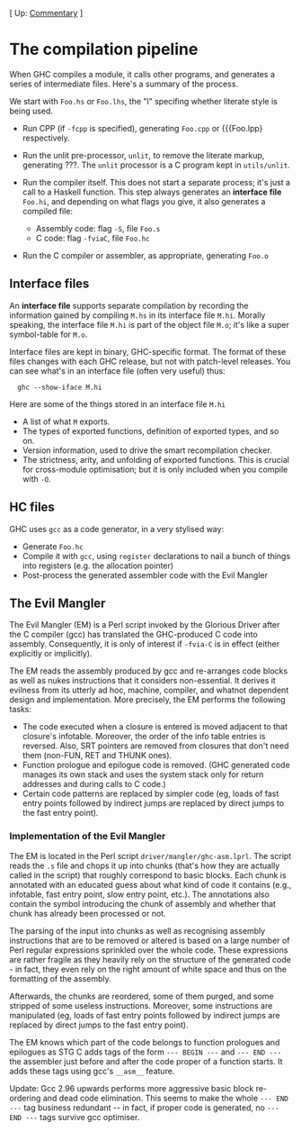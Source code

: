 
\[ Up: [Commentary](commentary) \]


# The compilation pipeline



When GHC compiles a module, it calls other programs, and generates a series of intermediate files.  Here's a summary of the process.



We start with `Foo.hs` or `Foo.lhs`, the "l" specifing whether literate style is being used.


- Run CPP (if `-fcpp` is specified), generating `Foo.cpp` or {{{Foo.lpp} respectively.

- Run the unlit pre-processor, `unlit`, to remove the literate markup, generating ???.  The `unlit` processor is a C program kept in `utils/unlit`.

- Run the compiler itself. This does not start a separate process; it's just a call to a Haskell function.  This step always generates an **interface file** `Foo.hi`, and depending on what flags you give, it also generates a compiled file:

  - Assembly code: flag `-S`, file `Foo.s`
  - C code: flag `-fviaC`, file `Foo.hc`

- Run the C compiler or assembler, as appropriate, generating `Foo.o`

## Interface files



An **interface file** supports separate compilation by recording the information gained by compiling `M.hs` in its interface file `M.hi`.  Morally speaking, the interface file `M.hi` is part of the object file `M.o`; it's like a super symbol-table for `M.o`.



Interface files are kept in binary, GHC-specific format.  The format of these files changes with each GHC release, but not with patch-level releases.  You can see what's in an interface file (often very useful) thus:


```wiki
  ghc --show-iface M.hi
```


Here are some of the things stored in an interface file `M.hi`


- A list of what `M` exports.
- The types of exported functions, definition of exported types, and so on.
- Version information, used to drive the smart recompilation checker.
- The strictness, arity, and unfolding of exported functions.  This is crucial for cross-module optimisation; but it is only included when you compile with `-O`.

## HC files



GHC uses `gcc` as a code generator, in a very stylised way:


- Generate `Foo.hc`
- Compile it with `gcc`, using `register` declarations to nail a bunch of things into registers (e.g. the allocation pointer)
- Post-process the generated assembler code with the Evil Mangler

## The Evil Mangler



The Evil Mangler (EM) is a Perl script invoked by the Glorious Driver after the C compiler (gcc) has translated the GHC-produced C code into assembly. Consequently, it is only of interest if `-fvia-C` is in effect (either explicitly or implicitly). 



The EM reads the assembly produced by gcc and re-arranges code blocks as well as nukes instructions that it considers non-essential. It derives it evilness from its utterly ad hoc, machine, compiler, and whatnot dependent design and implementation. More precisely, the EM performs the following tasks: 


- The code executed when a closure is entered is moved adjacent to that closure's infotable. Moreover, the order of the info table entries is reversed. Also, SRT pointers are removed from closures that don't need them (non-FUN, RET and THUNK ones). 
- Function prologue and epilogue code is removed. (GHC generated code manages its own stack and uses the system stack only for return addresses and during calls to C code.) 
- Certain code patterns are replaced by simpler code (eg, loads of fast entry points followed by indirect jumps are replaced by direct jumps to the fast entry point). 

### Implementation of the Evil Mangler



The EM is located in the Perl script `driver/mangler/ghc-asm.lprl`. The script reads the `.s` file and chops it up into chunks (that's how they are actually called in the script) that roughly correspond to basic blocks. Each chunk is annotated with an educated guess about what kind of code it contains (e.g., infotable, fast entry point, slow entry point, etc.). The annotations also contain the symbol introducing the chunk of assembly and whether that chunk has already been processed or not. 



The parsing of the input into chunks as well as recognising assembly instructions that are to be removed or altered is based on a large number of Perl regular expressions sprinkled over the whole code. These expressions are rather fragile as they heavily rely on the structure of the generated code - in fact, they even rely on the right amount of white space and thus on the formatting of the assembly. 



Afterwards, the chunks are reordered, some of them purged, and some stripped of some useless instructions. Moreover, some instructions are manipulated (eg, loads of fast entry points followed by indirect jumps are replaced by direct jumps to the fast entry point). 



The EM knows which part of the code belongs to function prologues and epilogues as STG C adds tags of the form `--- BEGIN ---` and `--- END ---` the assembler just before and after the code proper of a function starts. It adds these tags using gcc's `__asm__` feature. 



Update: Gcc 2.96 upwards performs more aggressive basic block re-ordering and dead code elimination. This seems to make the whole `--- END ---` tag business redundant -- in fact, if proper code is generated, no `--- END ---` tags survive gcc optimiser. 


